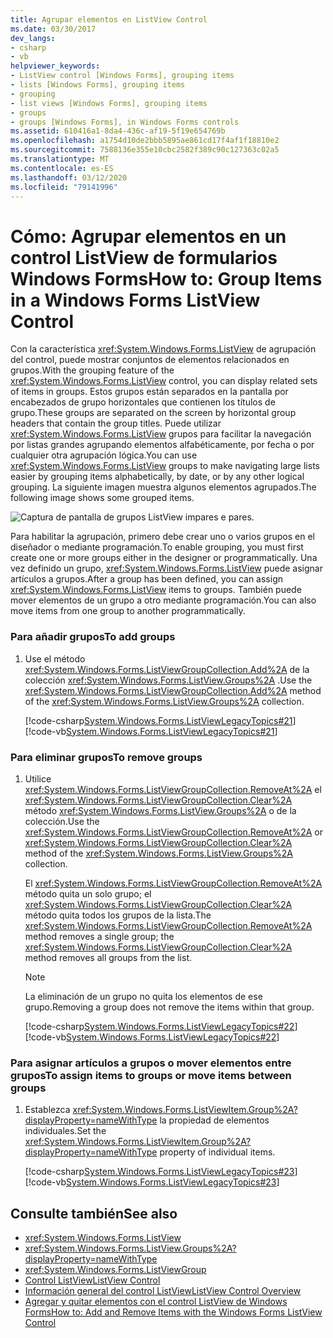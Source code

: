 ```yaml
---
title: Agrupar elementos en ListView Control
ms.date: 03/30/2017
dev_langs:
- csharp
- vb
helpviewer_keywords:
- ListView control [Windows Forms], grouping items
- lists [Windows Forms], grouping items
- grouping
- list views [Windows Forms], grouping items
- groups
- groups [Windows Forms], in Windows Forms controls
ms.assetid: 610416a1-8da4-436c-af19-5f19e654769b
ms.openlocfilehash: a1754d10de2bbb5895ae861cd17f4af1f18810e2
ms.sourcegitcommit: 7588136e355e10cbc2582f389c90c127363c02a5
ms.translationtype: MT
ms.contentlocale: es-ES
ms.lasthandoff: 03/12/2020
ms.locfileid: "79141996"
---
```

# <a name="how-to-group-items-in-a-windows-forms-listview-control"></a><span data-ttu-id="b3132-102">Cómo: Agrupar elementos en un control ListView de formularios Windows Forms</span><span class="sxs-lookup"><span data-stu-id="b3132-102">How to: Group Items in a Windows Forms ListView Control</span></span>
<span data-ttu-id="b3132-103">Con la característica <xref:System.Windows.Forms.ListView> de agrupación del control, puede mostrar conjuntos de elementos relacionados en grupos.</span><span class="sxs-lookup"><span data-stu-id="b3132-103">With the grouping feature of the <xref:System.Windows.Forms.ListView> control, you can display related sets of items in groups.</span></span> <span data-ttu-id="b3132-104">Estos grupos están separados en la pantalla por encabezados de grupo horizontales que contienen los títulos de grupo.</span><span class="sxs-lookup"><span data-stu-id="b3132-104">These groups are separated on the screen by horizontal group headers that contain the group titles.</span></span> <span data-ttu-id="b3132-105">Puede utilizar <xref:System.Windows.Forms.ListView> grupos para facilitar la navegación por listas grandes agrupando elementos alfabéticamente, por fecha o por cualquier otra agrupación lógica.</span><span class="sxs-lookup"><span data-stu-id="b3132-105">You can use <xref:System.Windows.Forms.ListView> groups to make navigating large lists easier by grouping items alphabetically, by date, or by any other logical grouping.</span></span> <span data-ttu-id="b3132-106">La siguiente imagen muestra algunos elementos agrupados.</span><span class="sxs-lookup"><span data-stu-id="b3132-106">The following image shows some grouped items.</span></span>  
  
 ![Captura de pantalla de grupos ListView impares e pares.](./media/how-to-group-items-in-a-windows-forms-listview-control-using-the-designer/odd-even-list-view-groups.gif)  

 <span data-ttu-id="b3132-108">Para habilitar la agrupación, primero debe crear uno o varios grupos en el diseñador o mediante programación.</span><span class="sxs-lookup"><span data-stu-id="b3132-108">To enable grouping, you must first create one or more groups either in the designer or programmatically.</span></span> <span data-ttu-id="b3132-109">Una vez definido un grupo, <xref:System.Windows.Forms.ListView> puede asignar artículos a grupos.</span><span class="sxs-lookup"><span data-stu-id="b3132-109">After a group has been defined, you can assign <xref:System.Windows.Forms.ListView> items to groups.</span></span> <span data-ttu-id="b3132-110">También puede mover elementos de un grupo a otro mediante programación.</span><span class="sxs-lookup"><span data-stu-id="b3132-110">You can also move items from one group to another programmatically.</span></span>  
  
### <a name="to-add-groups"></a><span data-ttu-id="b3132-111">Para añadir grupos</span><span class="sxs-lookup"><span data-stu-id="b3132-111">To add groups</span></span>  
  
1. <span data-ttu-id="b3132-112">Use el método <xref:System.Windows.Forms.ListViewGroupCollection.Add%2A> de la colección <xref:System.Windows.Forms.ListView.Groups%2A> .</span><span class="sxs-lookup"><span data-stu-id="b3132-112">Use the <xref:System.Windows.Forms.ListViewGroupCollection.Add%2A> method of the <xref:System.Windows.Forms.ListView.Groups%2A> collection.</span></span>  
  
     [!code-csharp[System.Windows.Forms.ListViewLegacyTopics#21](~/samples/snippets/csharp/VS_Snippets_Winforms/System.Windows.Forms.ListViewLegacyTopics/CS/Class1.cs#21)]
     [!code-vb[System.Windows.Forms.ListViewLegacyTopics#21](~/samples/snippets/visualbasic/VS_Snippets_Winforms/System.Windows.Forms.ListViewLegacyTopics/VB/Class1.vb#21)]  
  
### <a name="to-remove-groups"></a><span data-ttu-id="b3132-113">Para eliminar grupos</span><span class="sxs-lookup"><span data-stu-id="b3132-113">To remove groups</span></span>  
  
1. <span data-ttu-id="b3132-114">Utilice <xref:System.Windows.Forms.ListViewGroupCollection.RemoveAt%2A> el <xref:System.Windows.Forms.ListViewGroupCollection.Clear%2A> método <xref:System.Windows.Forms.ListView.Groups%2A> o de la colección.</span><span class="sxs-lookup"><span data-stu-id="b3132-114">Use the <xref:System.Windows.Forms.ListViewGroupCollection.RemoveAt%2A> or <xref:System.Windows.Forms.ListViewGroupCollection.Clear%2A> method of the <xref:System.Windows.Forms.ListView.Groups%2A> collection.</span></span>  
  
     <span data-ttu-id="b3132-115">El <xref:System.Windows.Forms.ListViewGroupCollection.RemoveAt%2A> método quita un solo grupo; el <xref:System.Windows.Forms.ListViewGroupCollection.Clear%2A> método quita todos los grupos de la lista.</span><span class="sxs-lookup"><span data-stu-id="b3132-115">The <xref:System.Windows.Forms.ListViewGroupCollection.RemoveAt%2A> method removes a single group; the <xref:System.Windows.Forms.ListViewGroupCollection.Clear%2A> method removes all groups from the list.</span></span>  
  
    > [!NOTE]
    > <span data-ttu-id="b3132-116">La eliminación de un grupo no quita los elementos de ese grupo.</span><span class="sxs-lookup"><span data-stu-id="b3132-116">Removing a group does not remove the items within that group.</span></span>  
  
     [!code-csharp[System.Windows.Forms.ListViewLegacyTopics#22](~/samples/snippets/csharp/VS_Snippets_Winforms/System.Windows.Forms.ListViewLegacyTopics/CS/Class1.cs#22)]
     [!code-vb[System.Windows.Forms.ListViewLegacyTopics#22](~/samples/snippets/visualbasic/VS_Snippets_Winforms/System.Windows.Forms.ListViewLegacyTopics/VB/Class1.vb#22)]  
  
### <a name="to-assign-items-to-groups-or-move-items-between-groups"></a><span data-ttu-id="b3132-117">Para asignar artículos a grupos o mover elementos entre grupos</span><span class="sxs-lookup"><span data-stu-id="b3132-117">To assign items to groups or move items between groups</span></span>  
  
1. <span data-ttu-id="b3132-118">Establezca <xref:System.Windows.Forms.ListViewItem.Group%2A?displayProperty=nameWithType> la propiedad de elementos individuales.</span><span class="sxs-lookup"><span data-stu-id="b3132-118">Set the <xref:System.Windows.Forms.ListViewItem.Group%2A?displayProperty=nameWithType> property of individual items.</span></span>  
  
     [!code-csharp[System.Windows.Forms.ListViewLegacyTopics#23](~/samples/snippets/csharp/VS_Snippets_Winforms/System.Windows.Forms.ListViewLegacyTopics/CS/Class1.cs#23)]
     [!code-vb[System.Windows.Forms.ListViewLegacyTopics#23](~/samples/snippets/visualbasic/VS_Snippets_Winforms/System.Windows.Forms.ListViewLegacyTopics/VB/Class1.vb#23)]  
  
## <a name="see-also"></a><span data-ttu-id="b3132-119">Consulte también</span><span class="sxs-lookup"><span data-stu-id="b3132-119">See also</span></span>

- <xref:System.Windows.Forms.ListView>
- <xref:System.Windows.Forms.ListView.Groups%2A?displayProperty=nameWithType>
- <xref:System.Windows.Forms.ListViewGroup>
- [<span data-ttu-id="b3132-120">Control ListView</span><span class="sxs-lookup"><span data-stu-id="b3132-120">ListView Control</span></span>](listview-control-windows-forms.md)
- [<span data-ttu-id="b3132-121">Información general del control ListView</span><span class="sxs-lookup"><span data-stu-id="b3132-121">ListView Control Overview</span></span>](listview-control-overview-windows-forms.md)
- [<span data-ttu-id="b3132-122">Agregar y quitar elementos con el control ListView de Windows Forms</span><span class="sxs-lookup"><span data-stu-id="b3132-122">How to: Add and Remove Items with the Windows Forms ListView Control</span></span>](how-to-add-and-remove-items-with-the-windows-forms-listview-control.md)
